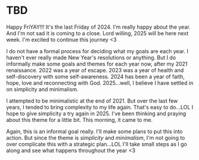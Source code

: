 # TBD

Happy FriYAY!!! It's the last Friday of 2024. I'm really happy about the year. And I'm not sad it is coming to a close. Lord willing, 2025 will be here next week. I'm excited to continue this journey <3

I do not have a formal process for deciding what my goals are each year. I haven't ever really made New Year's resolutions or anything. But I do informally make some goals and themes for each year now, after my 2021 renaissance. 2022 was a year of escape. 2023 was a year of health and self-discovery with some self-awareness. 2024 has been a year of faith, hope, love and reconnecting with God. 2025...well, I believe I have settled in on simplicity and minimalism.

I attempted to be minimalistic at the end of 2021. But over the last few years, I tended to bring complexity to my life again. That's easy to do...LOL I hope to give simplicity a try again in 2025. I've been thinking and praying about this theme for a little bit. This morning, it came to me.

Again, this is an informal goal really. I'll make some plans to put this into action. But since the theme is *simplicity* and *minimalism*, I'm not going to over complicate this with a strategic plan...LOL I'll take small steps as I go along and see what happens throughout the year <3


